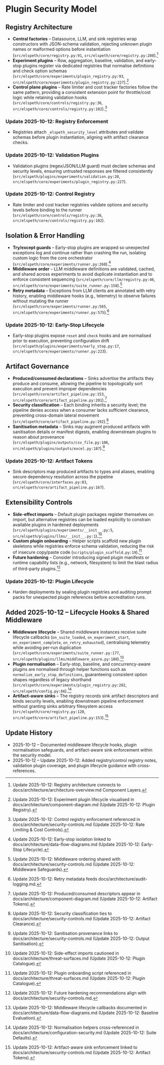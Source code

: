 # Plugin Security Model

## Registry Architecture
- **Central factories** – Datasource, LLM, and sink registries wrap constructors with JSON-schema validation, rejecting unknown plugin names or malformed options before instantiation (`src/elspeth/core/registry.py:91`, `src/elspeth/core/registry.py:208`).[^plugin-central-2025-10-12]
- **Experiment plugins** – Row, aggregation, baseline, validation, and early-stop plugins register via dedicated registries that normalise definitions and check option schemas (`src/elspeth/core/experiments/plugin_registry.py:93`, `src/elspeth/core/experiments/plugin_registry.py:227`).[^plugin-experiment-2025-10-12]
- **Control plane plugins** – Rate limiter and cost tracker factories follow the same pattern, providing a consistent extension point for throttle/cost logic while retaining validation hooks (`src/elspeth/core/controls/registry.py:36`, `src/elspeth/core/controls/registry.py:102`).[^plugin-control-2025-10-12]
<!-- Update 2025-10-12: Registry creation paths also stamp `_elspeth_security_level` on plugins, ensuring artifact pipeline enforcement downstream (`src/elspeth/core/experiments/plugin_registry.py:122`, `src/elspeth/core/registry.py:120`). -->

### Update 2025-10-12: Registry Enforcement
- Registries attach `_elspeth_security_level` attributes and validate schemas before plugin instantiation, aligning with artifact clearance checks.

### Update 2025-10-12: Validation Plugins
- Validation plugins (regex/JSON/LLM guard) must declare schemas and security levels, ensuring untrusted responses are filtered consistently (`src/elspeth/plugins/experiments/validation.py:20`, `src/elspeth/core/experiments/plugin_registry.py:227`).

### Update 2025-10-12: Control Registry
- Rate limiter and cost tracker registries validate options and security levels before binding to the runner (`src/elspeth/core/controls/registry.py:36`, `src/elspeth/core/controls/registry.py:102`).

## Isolation & Error Handling
- **Try/except guards** – Early-stop plugins are wrapped so unexpected exceptions log and continue rather than crashing the run, isolating custom logic from the core orchestrator (`src/elspeth/core/experiments/runner.py:260`).[^plugin-try-2025-10-12]
- **Middleware order** – LLM middleware definitions are validated, cached, and shared across experiments to avoid duplicate instantiation and to enforce consistent sequencing (`src/elspeth/core/llm/registry.py:46`, `src/elspeth/core/experiments/suite_runner.py:158`).[^plugin-middleware-2025-10-12]
- **Retry metadata** – Exceptions from LLM clients are annotated with retry history, enabling middleware hooks (e.g., telemetry) to observe failures without mutating the runner (`src/elspeth/core/experiments/runner.py:565`, `src/elspeth/core/experiments/runner.py:575`).[^plugin-retry-meta-2025-10-12]

### Update 2025-10-12: Early-Stop Lifecycle
- Early-stop plugins expose `reset` and `check` hooks and are normalised prior to execution, preventing configuration drift (`src/elspeth/plugins/experiments/early_stop.py:17`, `src/elspeth/core/experiments/runner.py:223`).

## Artifact Governance
- **Produced/consumed declarations** – Sinks advertise the artifacts they produce and consume, allowing the pipeline to topologically sort execution and prevent improper dependencies (`src/elspeth/core/artifact_pipeline.py:153`, `src/elspeth/core/artifact_pipeline.py:201`).[^plugin-produced-2025-10-12]
- **Security classification** – Each binding inherits a security level; the pipeline denies access when a consumer lacks sufficient clearance, preventing cross-domain lateral movement (`src/elspeth/core/artifact_pipeline.py:192`).[^plugin-security-2025-10-12]
- **Sanitisation metadata** – Sinks may augment produced artifacts with sanitisation details or manifest digests, enabling downstream plugins to reason about provenance (`src/elspeth/plugins/outputs/csv_file.py:106`, `src/elspeth/plugins/outputs/excel.py:187`).[^plugin-sanitisation-2025-10-12]

### Update 2025-10-12: Artifact Tokens
- Sink descriptors map produced artifacts to types and aliases, enabling secure dependency resolution across the pipeline (`src/elspeth/core/interfaces.py:83`, `src/elspeth/core/artifact_pipeline.py:167`).

## Extensibility Controls
- **Side-effect imports** – Default plugin packages register themselves on import, but alternative registries can be loaded explicitly to constrain available plugins in hardened deployments (`src/elspeth/plugins/experiments/__init__.py:5`, `src/elspeth/plugins/llms/__init__.py:1`).[^plugin-side-effect-2025-10-12]
- **Custom plugin onboarding** – Helper scripts scaffold new plugin skeletons while registries enforce schema validation, reducing the risk of insecure copy/paste code (`scripts/plugin_scaffold.py:19`).[^plugin-onboarding-2025-10-12]
- **Future hardening** – Consider introducing signed plugin manifests or runtime capability lists (e.g., network, filesystem) to limit the blast radius of third-party plugins.[^plugin-future-2025-10-12]

### Update 2025-10-12: Plugin Lifecycle
- Harden deployments by sealing plugin registries and auditing prompt packs for unexpected plugin references before accreditation runs.

## Added 2025-10-12 – Lifecycle Hooks & Shared Middleware
- **Middleware lifecycle** – Shared middleware instances receive suite lifecycle callbacks (`on_suite_loaded`, `on_experiment_start`, `on_experiment_complete`, `on_retry_exhausted`), centralising telemetry while avoiding per-run duplication (`src/elspeth/core/experiments/suite_runner.py:177`, `src/elspeth/plugins/llms/middleware_azure.py:180`).[^plugin-middleware-lifecycle-2025-10-12]
- **Plugin normalisation** – Early-stop, baseline, and concurrency-aware plugins are normalised through helper functions such as `normalize_early_stop_definitions`, guaranteeing consistent option shapes regardless of legacy shorthand (`src/elspeth/core/experiments/plugin_registry.py:282`, `src/elspeth/config.py:66`).[^plugin-normalisation-2025-10-12]
- **Artifact-aware sinks** – The registry records sink artifact descriptors and binds security levels, enabling downstream pipeline enforcement without granting sinks arbitrary filesystem access (`src/elspeth/core/registry.py:120`, `src/elspeth/core/artifact_pipeline.py:153`).[^plugin-artifact-aware-2025-10-12]

## Update History
- 2025-10-12 – Documented middleware lifecycle hooks, plugin normalisation safeguards, and artifact-aware sink enforcement within the security model.
- 2025-10-12 – Update 2025-10-12: Added registry/control registry notes, validation plugin coverage, and plugin lifecycle guidance with cross-references.

[^plugin-central-2025-10-12]: Update 2025-10-12: Registry architecture connects to docs/architecture/architecture-overview.md Component Layers.
[^plugin-experiment-2025-10-12]: Update 2025-10-12: Experiment plugin lifecycle visualised in docs/architecture/component-diagram.md (Update 2025-10-12: Plugin Registry).
[^plugin-control-2025-10-12]: Update 2025-10-12: Control registry enforcement referenced in docs/architecture/security-controls.md (Update 2025-10-12: Rate Limiting & Cost Controls).
[^plugin-try-2025-10-12]: Update 2025-10-12: Early-stop isolation linked to docs/architecture/data-flow-diagrams.md (Update 2025-10-12: Early-Stop Lifecycle).
[^plugin-middleware-2025-10-12]: Update 2025-10-12: Middleware ordering shared with docs/architecture/security-controls.md (Update 2025-10-12: Middleware Safeguards).
[^plugin-retry-meta-2025-10-12]: Update 2025-10-12: Retry metadata feeds docs/architecture/audit-logging.md.
[^plugin-produced-2025-10-12]: Update 2025-10-12: Produced/consumed descriptors appear in docs/architecture/component-diagram.md (Update 2025-10-12: Artifact Tokens).
[^plugin-security-2025-10-12]: Update 2025-10-12: Security classification ties to docs/architecture/security-controls.md (Update 2025-10-12: Artifact Clearance).
[^plugin-sanitisation-2025-10-12]: Update 2025-10-12: Sanitisation provenance links to docs/architecture/security-controls.md (Update 2025-10-12: Output Sanitisation).
[^plugin-side-effect-2025-10-12]: Update 2025-10-12: Side-effect imports cautioned in docs/architecture/threat-surfaces.md (Update 2025-10-12: Plugin Catalogue).
[^plugin-onboarding-2025-10-12]: Update 2025-10-12: Plugin onboarding script referenced in docs/architecture/threat-surfaces.md (Update 2025-10-12: Plugin Catalogue).
[^plugin-future-2025-10-12]: Update 2025-10-12: Future hardening recommendations align with docs/architecture/security-controls.md.
[^plugin-middleware-lifecycle-2025-10-12]: Update 2025-10-12: Middleware lifecycle callbacks documented in docs/architecture/data-flow-diagrams.md (Update 2025-10-12: Baseline Evaluation).
[^plugin-normalisation-2025-10-12]: Update 2025-10-12: Normalisation helpers cross-referenced in docs/architecture/configuration-security.md (Update 2025-10-12: Suite Defaults).
[^plugin-artifact-aware-2025-10-12]: Update 2025-10-12: Artifact-aware sink enforcement linked to docs/architecture/security-controls.md (Update 2025-10-12: Artifact Tokens).
